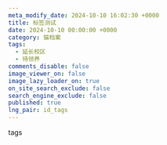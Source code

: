 ```yaml
---
meta_modify_date: 2024-10-10 16:02:30 +0000
title: 标签测试
date: 2024-10-10 00:00:00 +0000
category: 猫档案
tags:
  - 延长校区
  - 待领养
comments_disable: false
image_viewer_on: false
image_lazy_loader_on: true
on_site_search_exclude: false
search_engine_exclude: false
published: true
lng_pair: id_tags
---
```

tags